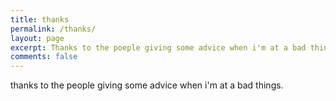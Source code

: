 ```yaml
---
title: thanks
permalink: /thanks/
layout: page
excerpt: Thanks to the poeple giving some advice when i'm at a bad things.
comments: false
---
```


thanks to the people giving some advice when i'm at a bad things.
